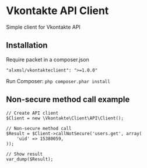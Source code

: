 Vkontakte API Client
============

Simple client for Vkontakte API

Installation
-------

Require packet in a composer.json

    "alxmsl/vkontakteclient": ">=1.0.0"

Run Composer: `php composer.phar install`

Non-secure method call example
-------

    // Create API client
    $Client = new \Vkontakte\Client\API\Client();

    // Non-secure method call
    $Result = $Client->callNotSecure('users.get', array(
        'uid' => 15380059,
    ));

    // Show result
    var_dump($Result);
